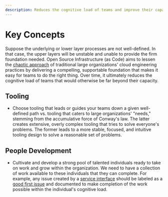 ```yaml
---
description: Reduces the cognitive load of teams and improve their capacity.
---
```


# Key Concepts

Suppose the underlying or lower layer processes are not well-defined. In that case, the upper layers will be unstable and unable to provide the firm foundation needed. Open Source Infrastructure (as Code) aims to lessen the [chaotic approach](https://youtu.be/j5M16qooAvo?t=87) of traditional large organizations' cloud engineering practices by delivering a compelling, supportable foundation that makes it easy for teams to do the right thing. Over time, it ultimately reduces the cognitive load of teams that would otherwise be far beyond their capacity.

## Tooling

* Choose tooling that leads or guides your teams down a given well-defined path vs. tooling that caters to large organizations' "needs," stemming from the accumulative force of Conway's law. The latter creates extensive, overly complex tooling that tries to solve everyone's problems. The former leads to a more stable, focused, and intuitive tooling design to solve a reasonable set of problems.

## People Development

* Cultivate and develop a strong pool of talented individuals ready to take on work and grow within the organization. We need to have a collection of work available to these individuals that they can complete. For example, any issue created by a [service interface](https://github.com/osinfra-io/github-organization-management#service-interfaces) should be labeled as a [good first issue](https://github.com/orgs/osinfra-io/projects/1) and documented to make completion of the work possible within the individual's cognitive load.

